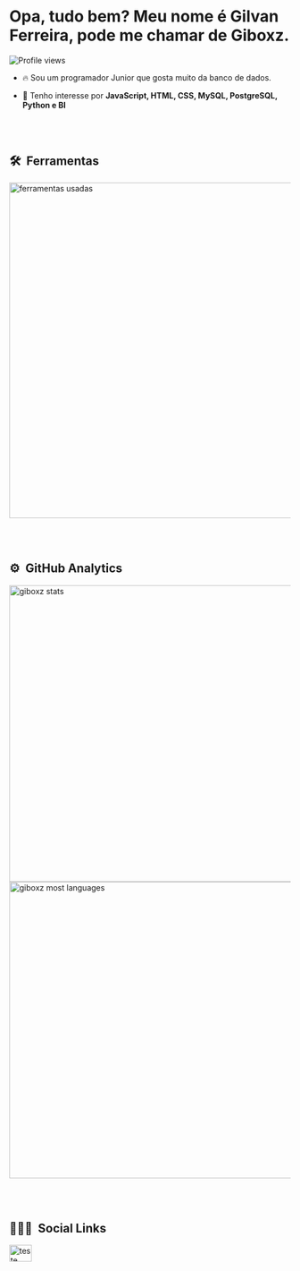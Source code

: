 <h1 align="left">Opa, tudo bem? Meu nome é Gilvan Ferreira, pode me chamar de Giboxz.</h1>
<p align="left"> <img src="https://komarev.com/ghpvc/?username=giboxz&color=yellow" alt="Profile views" /> </p>

- 🔥 Sou um programador Junior que gosta muito da banco de dados.

- 💬 Tenho interesse por **JavaScript, HTML, CSS, MySQL, PostgreSQL, Python e BI**

<br><br>

## 🛠 &nbsp;Ferramentas

<p align="left"> <a href="https://gist.github.com/giboxz/34bca78f97ffa65ab0f6210b9e9ebde2" target="_blank" rel="noreferrer"> <img src="https://raw.githubusercontent.com/gist/giboxz/34bca78f97ffa65ab0f6210b9e9ebde2/raw/b965bd84c721efe4dad7080132aafe3af5f7d786/ferramentas.svg" alt="ferramentas usadas" width = 600/> </a> </p>

<br><br>

## ⚙️ &nbsp;GitHub Analytics

<p align="left">
<img width="530em" src="https://github-readme-stats.vercel.app/api?username=giboxz&show_icons=true&theme=vision-friendly-dark" alt="giboxz stats"/>
<img width="530em" src="https://github-readme-stats.vercel.app/api/top-langs/?username=giboxz&layout=compact&theme=vision-friendly-dark" alt="giboxz most languages"/>
</p>

<br><br>

## 👨🏽‍🦲 &nbsp;Social Links

<p align="left">
<a href="https://www.linkedin.com/in/gilvan-ferreira-02a8b9165/" target="blank"><img align="center" src="https://raw.githubusercontent.com/rahuldkjain/github-profile-readme-generator/master/src/images/icons/Social/linked-in-alt.svg" alt="teste" height="30" width="40" /></a>
</p>



